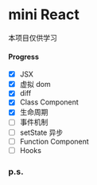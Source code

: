
# mini React

本项目仅供学习
#### Progress

- [x] JSX
- [x] 虚拟 dom
- [x] diff
- [x] Class Component
- [x] 生命周期
- [ ] 事件机制
- [ ] setState 异步
- [ ] Function Component
- [ ] Hooks

### p.s.
